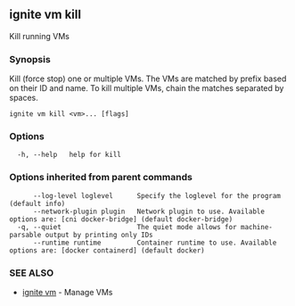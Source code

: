 ## ignite vm kill

Kill running VMs

### Synopsis


Kill (force stop) one or multiple VMs. The VMs are matched by prefix based
on their ID and name. To kill multiple VMs, chain the matches separated
by spaces.


```
ignite vm kill <vm>... [flags]
```

### Options

```
  -h, --help   help for kill
```

### Options inherited from parent commands

```
      --log-level loglevel      Specify the loglevel for the program (default info)
      --network-plugin plugin   Network plugin to use. Available options are: [cni docker-bridge] (default docker-bridge)
  -q, --quiet                   The quiet mode allows for machine-parsable output by printing only IDs
      --runtime runtime         Container runtime to use. Available options are: [docker containerd] (default docker)
```

### SEE ALSO

* [ignite vm](ignite_vm.md)	 - Manage VMs

